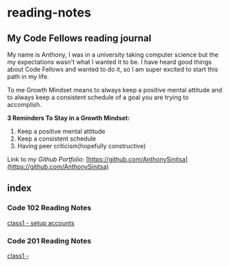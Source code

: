 # reading-notes

## My Code Fellows reading journal

My name is Anthony, I was in a university taking computer science but the my expectations wasn't what I wanted it to be. I have heard good things about Code Fellows and wanted to do it, so I am super excited to start this path in my life.

To me Growth Mindset means to always keep a positive mental attitude and to always keep a consistent schedule of a goal you are trying to accomplish. 

**3 Reminders To Stay in a Growth Mindset:**

1. Keep a positive mental attitude
2. Keep a consistent schedule
3. Having peer criticism(hopefully constructive)

Link to my *Github Portfolio*: [https://github.com/AnthonySinitsa](https://github.com/AnthonySinitsa)

## index

### Code 102 Reading Notes

[class1 - setup accounts](102/102-1.md)

### Code 201 Reading Notes

[class1 - ](201/201-1.md)